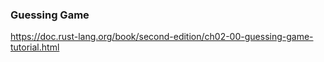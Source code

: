 ### Guessing Game

https://doc.rust-lang.org/book/second-edition/ch02-00-guessing-game-tutorial.html
